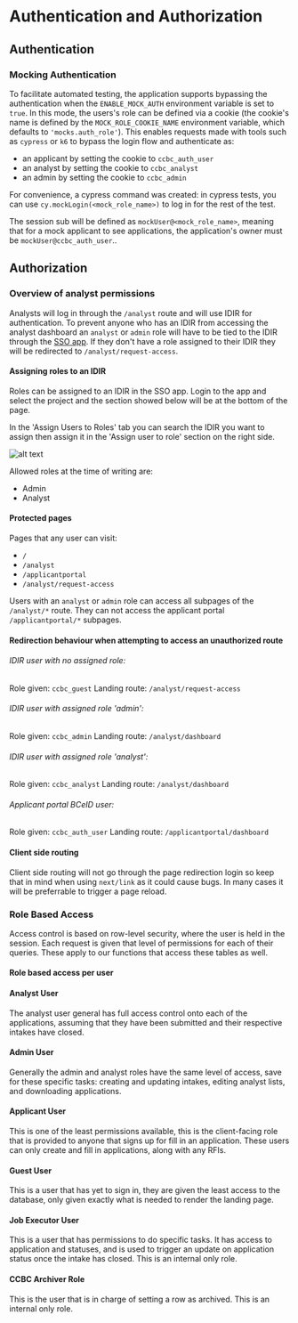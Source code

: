 # Authentication and Authorization

## Authentication

### Mocking Authentication

To facilitate automated testing, the application supports bypassing the authentication when the `ENABLE_MOCK_AUTH` environment variable is set to `true`.
In this mode, the users's role can be defined via a cookie (the cookie's name is defined by the `MOCK_ROLE_COOKIE_NAME` environment variable, which defaults to `'mocks.auth_role'`).
This enables requests made with tools such as `cypress` or `k6` to bypass the login flow and authenticate as:

- an applicant by setting the cookie to `ccbc_auth_user`
- an analyst by setting the cookie to `ccbc_analyst`
- an admin by setting the cookie to `ccbc_admin`

For convenience, a cypress command was created: in cypress tests, you can use `cy.mockLogin(<mock_role_name>)` to log in for the rest of the test.

The session sub will be defined as `mockUser@<mock_role_name>`, meaning that for a mock applicant to see applications, the application's owner must be `mockUser@ccbc_auth_user`..

## Authorization

### Overview of analyst permissions

Analysts will log in through the `/analyst` route and will use IDIR for authentication. To prevent anyone who has an IDIR from accessing the analyst dashboard an `analyst` or `admin` role will have to be tied to the IDIR through the [SSO app](https://bcgov.github.io/sso-requests). If they don't have a role assigned to their IDIR they will be redirected to `/analyst/request-access`.

#### Assigning roles to an IDIR

Roles can be assigned to an IDIR in the SSO app. Login to the app and select the project and the section showed below will be at the bottom of the page.

In the 'Assign Users to Roles' tab you can search the IDIR you want to assign then assign it in the 'Assign user to role' section on the right side.

![alt text](images/sso_assign_role.png)

Allowed roles at the time of writing are:

- Admin
- Analyst

#### Protected pages

Pages that any user can visit:

- `/`
- `/analyst`
- `/applicantportal`
- `/analyst/request-access`

Users with an `analyst` or `admin` role can access all subpages of the `/analyst/*` route. They can not access the applicant portal `/applicantportal/*` subpages.

#### Redirection behaviour when attempting to access an unauthorized route

###### IDIR user with no assigned role:

Role given: `ccbc_guest`
Landing route: `/analyst/request-access`

###### IDIR user with assigned role 'admin':

Role given: `ccbc_admin`
Landing route: `/analyst/dashboard`

###### IDIR user with assigned role 'analyst':

Role given: `ccbc_analyst`
Landing route: `/analyst/dashboard`

###### Applicant portal BCeID user:

Role given: `ccbc_auth_user`
Landing route: `/applicantportal/dashboard`

#### Client side routing

Client side routing will not go through the page redirection login so keep that in mind when using `next/link` as it could cause bugs. In many cases it will be preferrable to trigger a page reload.

### Role Based Access

Access control is based on row-level security, where the user is held in the session. Each request is given that level of permissions for each of their queries. These apply to our functions that access these tables as well.

#### Role based access per user

#### Analyst User

The analyst user general has full access control onto each of the applications, assuming that they have been submitted and their respective intakes have closed.

#### Admin User

Generally the admin and analyst roles have the same level of access, save for these specific tasks: creating and updating intakes, editing analyst lists, and downloading applications.

#### Applicant User

This is one of the least permissions available, this is the client-facing role that is provided to anyone that signs up for fill in an application. These users can only create and fill in applications, along with any RFIs.

#### Guest User

This is a user that has yet to sign in, they are given the least access to the database, only given exactly what is needed to render the landing page.

#### Job Executor User

This is a user that has permissions to do specific tasks. It has access to application and statuses, and is used to trigger an update on application status once the intake has closed. This is an internal only role.

#### CCBC Archiver Role

This is the user that is in charge of setting a row as archived. This is an internal only role.
